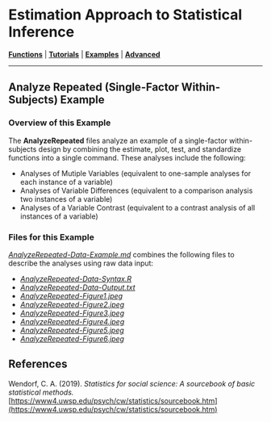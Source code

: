 # Estimation Approach to Statistical Inference

[**Functions**](../../A-Functions) | 
[**Tutorials**](../../B-Tutorials) | 
[**Examples**](../../C-Examples) | 
[**Advanced**](../../D-Advanced)

---

## Analyze Repeated (Single-Factor Within-Subjects) Example

### Overview of this Example

The **AnalyzeRepeated** files analyze an example of a single-factor within-subjects design by combining the estimate, plot, test, and standardize functions into a single command. These analyses include the following:

- Analyses of Mutiple Variables (equivalent to one-sample analyses for each instance of a variable)
- Analyses of Variable Differences (equivalent to a comparison analysis two instances of a variable)
- Analyses of a Variable Contrast (equivalent to a contrast analysis of all instances of a variable)

### Files for this Example

[_AnalyzeRepeated-Data-Example.md_](./AnalyzeRepeated-Data-Example.md) combines the following files to describe the analyses using raw data input:

- [_AnalyzeRepeated-Data-Syntax.R_](./AnalyzeRepeated-Data-Syntax.R)
- [_AnalyzeRepeated-Data-Output.txt_](./AnalyzeRepeated-Data-Output.txt)
- [_AnalyzeRepeated-Figure1.jpeg_](./AnalyzeRepeated-Figure1.jpeg)
- [_AnalyzeRepeated-Figure2.jpeg_](./AnalyzeRepeated-Figure2.jpeg)
- [_AnalyzeRepeated-Figure3.jpeg_](./AnalyzeRepeated-Figure3.jpeg) 
- [_AnalyzeRepeated-Figure4.jpeg_](./AnalyzeRepeated-Figure4.jpeg)
- [_AnalyzeRepeated-Figure5.jpeg_](./AnalyzeRepeated-Figure5.jpeg) 
- [_AnalyzeRepeated-Figure6.jpeg_](./AnalyzeRepeated-Figure6.jpeg)

## References

Wendorf, C. A. (2019). _Statistics for social science: A sourcebook of basic statistical methods._ [https://www4.uwsp.edu/psych/cw/statistics/sourcebook.htm](https://www4.uwsp.edu/psych/cw/statistics/sourcebook.htm)
